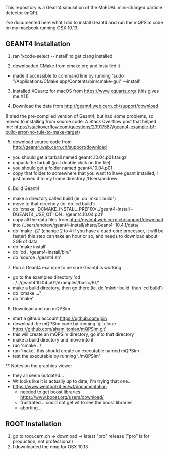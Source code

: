 This repository is a Geant4 simulation of the MoEDAL mini-charged particle detector (mQP).

I've documented here what I did to install Geant4 and run the mQPSim code on my macbook running OSX 10.13.  


GEANT4 Installation
-------------------

1. ran 'xcode-select --install' to get clang installed

2. downloaded CMake from cmake.org and installed it
  - made it accessible to command line by running
    'sudo "/Applications/CMake.app/Contents/bin/cmake-gui" --install'

3. Installed XQuartz for macOS from https://www.xquartz.org/ (this gives me X11)

4. Download the data from http://geant4.web.cern.ch/support/download


(I tried the pre-compiled version of Geant4, but had some problems, so moved to installing from source code.  A Stack Overflow post that helped me:
https://stackoverflow.com/questions/23917587/geant4-example-b1-build-error-no-rule-to-make-target)

5. download source code from http://geant4.web.cern.ch/support/download
  - you should get a tarball named geant4.10.04.p01.tar.gz
  - unpack the tarball (just double click on the file)
  - you should get a folder named geant4.10.04.p01
  - copy that folder to somewhere that you want to have geant installed, I just moved it to my home directory /Users/andrew

6. Build Geant4
  - make a directory called build (ie. do 'mkdir build')
  - move to that directory (ie. do 'cd build')
  - do 'cmake -DCMAKE_INSTALL_PREFIX=../geant4-install -DGEANT4_USE_QT=ON ../geant4.10.04.p01'
  - copy all the data files from http://geant4.web.cern.ch/support/download into /Users/andrew/geant4-install/share/Geant4-10.4.1/data/
  - do 'make -j2'  (change 2 to 4 if you have a quad core processor, it will be faster)  this step can take an hour or so, and needs to download about 2GB of data
  - do 'make install'
  - do 'cd ../geant4-install/bin/'
  - do 'source ./geant4.sh'

7. Run a Geant4 example to be sure Geant4 is working
  - go to the examples directory 'cd ../../geant4.10.04.p01/examples/basic/B1/'
  - make a build directory, then go there (ie. do 'mkdir build' then 'cd build')
  - do 'cmake ../'
  - do 'make'

8. Download and run mQPSim
  - start a github account https://github.com/join
  - download the mQPSim code by running 'git clone https://github.com/ahamiltonian/mQPSim.git'
  - this will create an mQPSim directory, go into that directory
  - make a build directory and move into it
  - run 'cmake ../'
  - run 'make', this should create an executable named mQPSim
  - test the executable by running './mQPSim'

** Notes on the graphics viewer
- they all seem outdated...
- Wt looks like it is actually up to date, I'm trying that one...
- https://www.webtoolkit.eu/wt/documentation
   - needed to get boost libraries https://www.boost.org/users/download/
   - frustrated...  could not get wt to see the boost libraries
   - aborting...



ROOT Installation
------------------

1. go to root.cern.ch -> download -> latest "pro" release ("pro" is for production, not professional)
2. I downloaded the dmg for OSX 10.13

